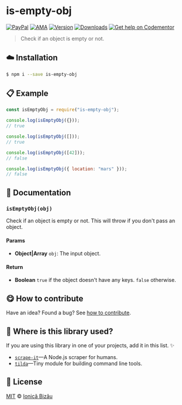 
# is-empty-obj

 [![PayPal](https://img.shields.io/badge/%24-paypal-f39c12.svg)][paypal-donations] [![AMA](https://img.shields.io/badge/ask%20me-anything-1abc9c.svg)](https://github.com/IonicaBizau/ama) [![Version](https://img.shields.io/npm/v/is-empty-obj.svg)](https://www.npmjs.com/package/is-empty-obj) [![Downloads](https://img.shields.io/npm/dt/is-empty-obj.svg)](https://www.npmjs.com/package/is-empty-obj) [![Get help on Codementor](https://cdn.codementor.io/badges/get_help_github.svg)](https://www.codementor.io/johnnyb?utm_source=github&utm_medium=button&utm_term=johnnyb&utm_campaign=github)

> Check if an object is empty or not.

## :cloud: Installation

```sh
$ npm i --save is-empty-obj
```


## :clipboard: Example



```js
const isEmptyObj = require("is-empty-obj");

console.log(isEmptyObj({}));
// true

console.log(isEmptyObj([]));
// true

console.log(isEmptyObj([42]));
// false

console.log(isEmptyObj({ location: "mars" }));
// false
```

## :memo: Documentation


### `isEmptyObj(obj)`
Check if an object is empty or not. This will throw if you don't pass an object.

#### Params
- **Object|Array** `obj`: The input object.

#### Return
- **Boolean** `true` if the object doesn't have any keys. `false` otherwise.



## :yum: How to contribute
Have an idea? Found a bug? See [how to contribute][contributing].

## :dizzy: Where is this library used?
If you are using this library in one of your projects, add it in this list. :sparkles:


 - [`scrape-it`](https://github.com/IonicaBizau/scrape-it#readme)—A Node.js scraper for humans.
 - [`tilda`](https://github.com/IonicaBizau/tilda)—Tiny module for building command line tools.

## :scroll: License

[MIT][license] © [Ionică Bizău][website]

[paypal-donations]: https://www.paypal.com/cgi-bin/webscr?cmd=_s-xclick&hosted_button_id=RVXDDLKKLQRJW
[donate-now]: http://i.imgur.com/6cMbHOC.png

[license]: http://showalicense.com/?fullname=Ionic%C4%83%20Biz%C4%83u%20%3Cbizauionica%40gmail.com%3E%20(http%3A%2F%2Fionicabizau.net)&year=2016#license-mit
[website]: http://ionicabizau.net
[contributing]: /CONTRIBUTING.md
[docs]: /DOCUMENTATION.md
